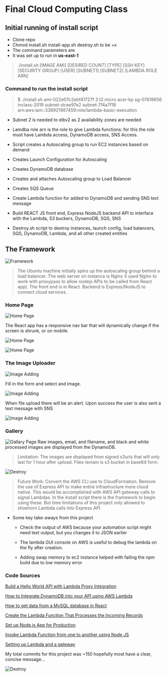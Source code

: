 # Final Cloud Computing Class

## Initial running of install script
- Clone repo
- Chmod install.sh install-app.sh destroy.sh to be +x
- The command parameters are
- It was set up to run in **us-east-1**

> ./install.sh [IMAGE AMI] [DESIRED COUNT] [TYPE] [SSH KEY] [SECURITY GROUP] [USER] [SUBNET1] [SUBNET2] [LAMBDA ROLE ARN]
### Command to run the install script
> $ ./install.sh ami-022e07c2ebf41727f 3 t2.micro acer-kp sg-07618656 inclass-2019 subnet-dcee97e2 subnet-7f4a7f18 arn:aws:iam::338921987459:role/lambda-basic-execution

- Subnet 2 is needed to elbv2 as 2 availability zones are needed
- Lamdba role arn is the role to give Lambda functions: for this the role must have Lambda access, DynamoDB access, SNS Access.

 - Script creates a Autoscaling group to run EC2 instances based on demand
 - Creates Launch Configuration for Autoscaling
 - Creates DynamoDB database
 - Creates and attaches Autoscaling group to Load Balancer
 - Creates SQS Queue
 - Create Lambda function for added to DynamoDB and sending SNS text message
 - Build REACT JS front end, Express NodeJS backend API to interface with the Lambda, S3 buckers, DynamoDB, SQS, SNS

 - Destroy.sh script to destroy instances, launch config, load balancers, SQS, DynamoDB, Lambda, and all other created entities

 ## The Framework 
 ![Framework](images/Mp2diagram.png "Framework")
 >The Ubuntu machine initially spins up the autoscaling group behind a load balancer. The web server on instance is Nginx (I used Nginx to work with proxypass to allow nodejs APIs to be called from React app). The front end is in React. Backend is Express/NodeJS to connect cloud services.

 ### Home Page

![Home Page](images/homepage.png "Home Page")

The React app has a responsive nav bar that will dynamically change if the screen is shrunk, or on mobile.

![Home Page](images/homepage2.png "Home Page")

![Home Page](images/homepage3.png "Home Page")

### The Image Uploader

![Image Adding](images/ocrTest.png "Uploading Images to test ORC")

Fill in the form and select and image.

![Image Adding](images/upload.png "Uploading Images to test ORC")

When file upload there will be an alert. Upon success the user is also sent a text message with SNS

![Image Adding](images/upload2.png "Uploading Images to test ORC")

### Gallery
![Gallary Page](images/galleryPage.png "GalleryPage")
Raw images, email, and filename, and black and white processed images are displayed from the DynamoDB.
> Limitation: The images are displayed from signed s3urls that will only last for 1 hour after upload. Files remain is s3 bucket in base64 form.

![Destroy](images/destroyScript.png "Destroy")

> Future Work: Convert the AWS CLI use to CloudFormation. Remove the use of Express API to make entire infrastructure more cloud native. This would be accomplished with AWS API gateway calls to signal Lambdas. In the install script there is the framework to begin using these. But time limitations of this project only allowed to shoehorn Lambda calls into Express API

- Some key take-aways from this project

    - Check the output of AWS because your automation script might need text output, but you changes it to JSON earlier
    
    - The lambda GUI console on AWS is useful to debug the lambda on the fly after creation.

    - Adding swap memory to ec2 instance helped with failing the npm build due to low memory error



### Code Sources
<a href=https://docs.aws.amazon.com/apigateway/latest/developerguide/api-gateway-create-api-as-simple-proxy-for-lambda.html>Build a Hello World API with Lambda Proxy Integration</a>

<a href=https://www.freecodecamp.org/news/building-an-api-with-lambdas-and-api-gateway-part-2-7c674a0eb121/>How to Integrate DynamoDB into your API using AWS Lambda</a>

<a href=https://dev.to/saulojoab/how-to-get-data-from-an-mysql-database-in-react-native-53a4
name="myfootnote1">How to get data from a MySQL database in React</a>

<a href=https://docs.aws.amazon.com/pinpoint/latest/developerguide/tutorials-importing-data-lambda-function-process-incoming.html>Create the Lambda Function That Processes the Incoming Records</a>

<a href=https://www.digitalocean.com/community/tutorials/how-to-set-up-a-node-js-application-for-production-on-ubuntu-18-04>Set up Node.js App for Production</a>

<a href=https://medium.com/@manivannan_data/invoke-lambda-function-from-one-to-another-using-node-js-a6f007322f6c>Invoke Lambda Function from one to another using Node JS</a>

<a href=https://ig.nore.me/2016/03/setting-up-lambda-and-a-gateway-through-the-cli/>Setting up Lambda and a gateway</a>

My total commits for this project was ~150 hopefully most have a clear, concise message... 

![Destroy](images/xkcd.png "Destroy")